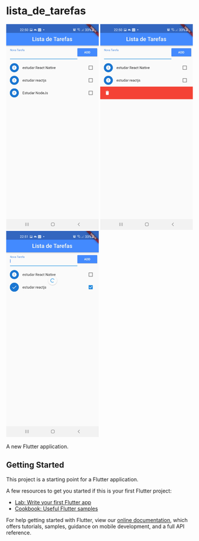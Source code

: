 # lista_de_tarefas


<img src="./flutter-todo1.jpeg" width="250" >
<img src="./flutter-todo2.jpeg" width="250" >
<img src="./flutter-todo3.jpeg" width="250" >


A new Flutter application.

## Getting Started

This project is a starting point for a Flutter application.

A few resources to get you started if this is your first Flutter project:

- [Lab: Write your first Flutter app](https://flutter.dev/docs/get-started/codelab)
- [Cookbook: Useful Flutter samples](https://flutter.dev/docs/cookbook)

For help getting started with Flutter, view our 
[online documentation](https://flutter.dev/docs), which offers tutorials, 
samples, guidance on mobile development, and a full API reference.
